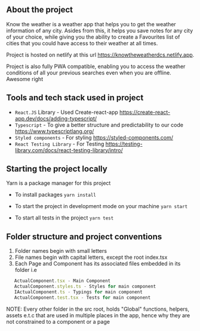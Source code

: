 ## About the project

Know the weather is a weather app that helps you to get the weather information of any city. Asides from this, it helps you save notes for any city of your choice, while giving you the ability to create a Favourites list of cities that you could have access to their weather at all times.

Project is hosted on netlify at this url https://knowtheweatherdcs.netlify.app.

Project is also fully PWA compatible, enabling you to access the weather conditions of all your previous searches even when you are offline. Awesome right

## Tools and tech stack used in project

-   `React.JS` Library - Used Create-react-app https://create-react-app.dev/docs/adding-typescript/
-   `Typescript` - To give a better structure and predictability to our code https://www.typescriptlang.org/
-   `Styled components` - For styling https://styled-components.com/
-   `React Testing Library` - For Testing https://testing-library.com/docs/react-testing-library/intro/

## Starting the project locally

Yarn is a package manager for this project

-   To install packages
    `yarn install`

-   To start the project in development mode on your machine
    `yarn start`

-   To start all tests in the project
    `yarn test`

## Folder structure and project conventions

1. Folder names begin with small letters
2. File names begin with capital letters, except the root index.tsx
3. Each Page and Component has its associated files embedded in its folder i.e

```js
   ActualComponent.tsx - Main Component
   ActualComponent.styles.ts - Styles for main component
   IActualComponent.ts - Typings for main component
   ActualComponent.test.tsx - Tests for main component
```

NOTE: Every other folder in the src root, holds "Global" functions, helpers, assets e.t.c that are used in multiple places in the app, hence why they are not constrained to a component or a page
